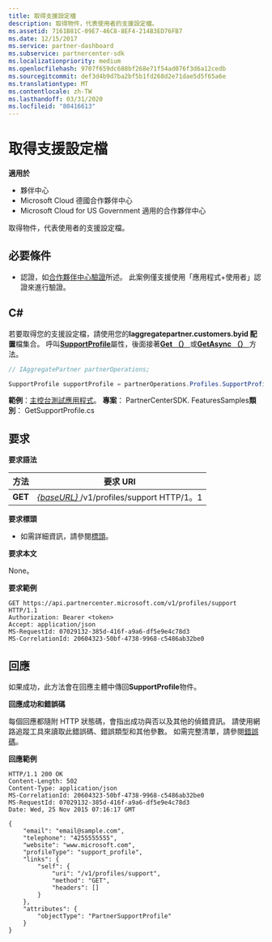 ```yaml
---
title: 取得支援設定檔
description: 取得物件，代表使用者的支援設定檔。
ms.assetid: 7161B81C-09E7-46C8-8EF4-214B3ED76FB7
ms.date: 12/15/2017
ms.service: partner-dashboard
ms.subservice: partnercenter-sdk
ms.localizationpriority: medium
ms.openlocfilehash: 9707f659dc688bf268e71f54ad076f3d6a12cedb
ms.sourcegitcommit: def3d4b9d7ba2bf5b1fd268d2e71dae5d5f65a6e
ms.translationtype: MT
ms.contentlocale: zh-TW
ms.lasthandoff: 03/31/2020
ms.locfileid: "80416613"
---
```

# <a name="get-support-profile"></a>取得支援設定檔


**適用於**

- 夥伴中心
- Microsoft Cloud 德國合作夥伴中心
- Microsoft Cloud for US Government 適用的合作夥伴中心

取得物件，代表使用者的支援設定檔。

## <a name="span-idprerequisitesspan-idprerequisitesspan-idprerequisitesprerequisites"></a><span id="Prerequisites"/><span id="prerequisites"/><span id="PREREQUISITES"/>必要條件

- 認證，如[合作夥伴中心驗證](partner-center-authentication.md)所述。 此案例僅支援使用「應用程式+使用者」認證來進行驗證。

## <a name="span-idc_span-idc_c"></a><span id="C_"/><span id="c_"/>C#

若要取得您的支援設定檔，請使用您的**Iaggregatepartner.customers.byid 配置**檔集合。 呼叫[**SupportProfile**](https://docs.microsoft.com/dotnet/api/microsoft.store.partnercenter.profiles.isupportprofile)屬性，後面接著[**Get （）** ](https://docs.microsoft.com/dotnet/api/microsoft.store.partnercenter.profiles.isupportprofile.get)或[**GetAsync （）** ](https://docs.microsoft.com/dotnet/api/microsoft.store.partnercenter.profiles.isupportprofile.getasync)方法。

``` csharp
// IAggregatePartner partnerOperations;

SupportProfile supportProfile = partnerOperations.Profiles.SupportProfile.Get();
```

**範例**：[主控台測試應用程式](console-test-app.md)。 **專案**： PartnerCenterSDK. FeaturesSamples**類別**： GetSupportProfile.cs

## <a name="span-idrequestspan-idrequestspan-idrequestrequest"></a><span id="Request"/><span id="request"/><span id="REQUEST"/>要求

**要求語法**

| 方法  | 要求 URI                                                              |
|---------|--------------------------------------------------------------------------|
| **GET** | [ *{baseURL}* ](partner-center-rest-urls.md)/v1/profiles/support HTTP/1。1 |

**要求標頭**

- 如需詳細資訊，請參閱[標頭](headers.md)。

**要求本文**

None。

**要求範例**

```http
GET https://api.partnercenter.microsoft.com/v1/profiles/support HTTP/1.1
Authorization: Bearer <token>
Accept: application/json
MS-RequestId: 07029132-385d-416f-a9a6-df5e9e4c78d3
MS-CorrelationId: 20604323-50bf-4738-9968-c5486ab32be0
```

## <a name="span-idresponsespan-idresponsespan-idresponseresponse"></a><span id="Response"/><span id="response"/><span id="RESPONSE"/>回應

如果成功，此方法會在回應主體中傳回**SupportProfile**物件。

**回應成功和錯誤碼**

每個回應都隨附 HTTP 狀態碼，會指出成功與否以及其他的偵錯資訊。 請使用網路追蹤工具來讀取此錯誤碼、錯誤類型和其他參數。 如需完整清單，請參閱[錯誤碼](error-codes.md)。

**回應範例**

```http
HTTP/1.1 200 OK
Content-Length: 502
Content-Type: application/json
MS-CorrelationId: 20604323-50bf-4738-9968-c5486ab32be0
MS-RequestId: 07029132-385d-416f-a9a6-df5e9e4c78d3
Date: Wed, 25 Nov 2015 07:16:17 GMT

{
    "email": "email@sample.com",
    "telephone": "4255555555",
    "website": "www.microsoft.com",
    "profileType": "support_profile",
    "links": {
        "self": {
            "uri": "/v1/profiles/support",
            "method": "GET",
            "headers": []
        }
    },
    "attributes": {
        "objectType": "PartnerSupportProfile"
    }
}
```